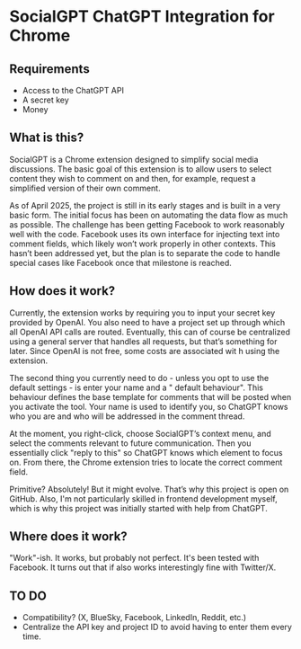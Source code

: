# SocialGPT ChatGPT Integration for Chrome

## Requirements

* Access to the ChatGPT API
* A secret key
* Money

## What is this?

SocialGPT is a Chrome extension designed to simplify social media discussions. The basic goal of this extension is to
allow users to select content they wish to comment on and then, for example, request a simplified version of their own
comment.

As of April 2025, the project is still in its early stages and is built in a very basic form. The initial focus has been
on automating the data flow as much as possible. The challenge has been getting Facebook to work reasonably well with
the code. Facebook uses its own interface for injecting text into comment fields, which likely won’t work properly in
other contexts. This hasn’t been addressed yet, but the plan is to separate the code to handle special cases like
Facebook once that milestone is reached.

## How does it work?

Currently, the extension works by requiring you to input your secret key provided by OpenAI. You also need to have a
project set up through which all OpenAI API calls are routed. Eventually, this can of course be centralized using a
general server that handles all requests, but that’s something for later. Since OpenAI is not free, some costs are
associated wit
h using the extension.

The second thing you currently need to do - unless you opt to use the default settings - is enter your name and a "
default behaviour". This behaviour defines the base template for comments that will be posted when you activate the
tool. Your name is used to identify you, so ChatGPT knows who you are and who will be addressed in the comment thread.

At the moment, you right-click, choose SocialGPT’s context menu, and select the comments relevant to future
communication. Then you essentially click "reply to this" so ChatGPT knows which element to focus on. From there, the
Chrome extension tries to locate the correct comment field.

Primitive? Absolutely! But it might evolve. That’s why this project is open on GitHub. Also, I'm not particularly
skilled in frontend development myself, which is why this project was initially started with help from ChatGPT.

## Where does it work?

"Work"-ish. It works, but probably not perfect. It's been tested with Facebook. It turns out that if also works
interestingly fine with Twitter/X.

## TO DO

* Compatibility? (X, BlueSky, Facebook, LinkedIn, Reddit, etc.)
* Centralize the API key and project ID to avoid having to enter them every time.
